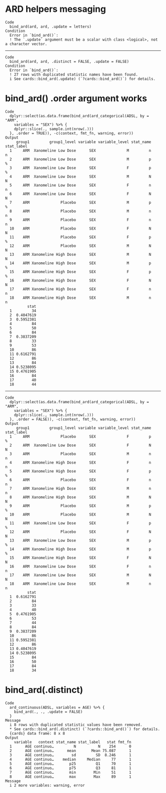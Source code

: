 # ARD helpers messaging

    Code
      bind_ard(ard, ard, .update = letters)
    Condition
      Error in `bind_ard()`:
      ! The `.update` argument must be a scalar with class <logical>, not a character vector.

---

    Code
      bind_ard(ard, ard, .distinct = FALSE, .update = FALSE)
    Condition
      Error in `bind_ard()`:
      ! 27 rows with duplicated statistic names have been found.
      i See cards::bind_ard(.update) (`?cards::bind_ard()`) for details.

# bind_ard() .order argument works

    Code
      dplyr::select(as.data.frame(bind_ard(ard_categorical(ADSL, by = "ARM",
        variables = "SEX") %>% {
        dplyr::slice(., sample.int(nrow(.)))
      }, .order = TRUE)), -c(context, fmt_fn, warning, error))
    Output
         group1         group1_level variable variable_level stat_name stat_label
      1     ARM  Xanomeline Low Dose      SEX              M         n          n
      2     ARM  Xanomeline Low Dose      SEX              M         p          %
      3     ARM  Xanomeline Low Dose      SEX              F         p          %
      4     ARM  Xanomeline Low Dose      SEX              M         N          N
      5     ARM  Xanomeline Low Dose      SEX              F         n          n
      6     ARM  Xanomeline Low Dose      SEX              F         N          N
      7     ARM              Placebo      SEX              M         p          %
      8     ARM              Placebo      SEX              M         n          n
      9     ARM              Placebo      SEX              F         n          n
      10    ARM              Placebo      SEX              F         N          N
      11    ARM              Placebo      SEX              F         p          %
      12    ARM              Placebo      SEX              M         N          N
      13    ARM Xanomeline High Dose      SEX              M         N          N
      14    ARM Xanomeline High Dose      SEX              M         p          %
      15    ARM Xanomeline High Dose      SEX              F         p          %
      16    ARM Xanomeline High Dose      SEX              F         N          N
      17    ARM Xanomeline High Dose      SEX              F         n          n
      18    ARM Xanomeline High Dose      SEX              M         n          n
              stat
      1         34
      2  0.4047619
      3  0.5952381
      4         84
      5         50
      6         84
      7  0.3837209
      8         33
      9         53
      10        86
      11 0.6162791
      12        86
      13        84
      14 0.5238095
      15 0.4761905
      16        84
      17        40
      18        44

---

    Code
      dplyr::select(as.data.frame(bind_ard(ard_categorical(ADSL, by = "ARM",
        variables = "SEX") %>% {
        dplyr::slice(., sample.int(nrow(.)))
      }, .order = FALSE)), -c(context, fmt_fn, warning, error))
    Output
         group1         group1_level variable variable_level stat_name stat_label
      1     ARM              Placebo      SEX              F         p          %
      2     ARM  Xanomeline Low Dose      SEX              F         N          N
      3     ARM              Placebo      SEX              M         n          n
      4     ARM Xanomeline High Dose      SEX              F         n          n
      5     ARM Xanomeline High Dose      SEX              F         p          %
      6     ARM              Placebo      SEX              F         n          n
      7     ARM Xanomeline High Dose      SEX              M         n          n
      8     ARM Xanomeline High Dose      SEX              M         N          N
      9     ARM              Placebo      SEX              M         p          %
      10    ARM              Placebo      SEX              M         N          N
      11    ARM  Xanomeline Low Dose      SEX              F         p          %
      12    ARM              Placebo      SEX              F         N          N
      13    ARM  Xanomeline Low Dose      SEX              M         p          %
      14    ARM Xanomeline High Dose      SEX              M         p          %
      15    ARM Xanomeline High Dose      SEX              F         N          N
      16    ARM  Xanomeline Low Dose      SEX              F         n          n
      17    ARM  Xanomeline Low Dose      SEX              M         N          N
      18    ARM  Xanomeline Low Dose      SEX              M         n          n
              stat
      1  0.6162791
      2         84
      3         33
      4         40
      5  0.4761905
      6         53
      7         44
      8         84
      9  0.3837209
      10        86
      11 0.5952381
      12        86
      13 0.4047619
      14 0.5238095
      15        84
      16        50
      17        84
      18        34

# bind_ard(.distinct)

    Code
      ard_continuous(ADSL, variables = AGE) %>% {
        bind_ard(., ., .update = FALSE)
      }
    Message
      i 8 rows with duplicated statistic values have been removed.
      * See cards::bind_ard(.distinct) (`?cards::bind_ard()`) for details.
      {cards} data frame: 8 x 8
    Output
        variable   context stat_name stat_label   stat fmt_fn
      1      AGE continuo…         N          N    254      0
      2      AGE continuo…      mean       Mean 75.087      1
      3      AGE continuo…        sd         SD  8.246      1
      4      AGE continuo…    median     Median     77      1
      5      AGE continuo…       p25         Q1     70      1
      6      AGE continuo…       p75         Q3     81      1
      7      AGE continuo…       min        Min     51      1
      8      AGE continuo…       max        Max     89      1
    Message
      i 2 more variables: warning, error

